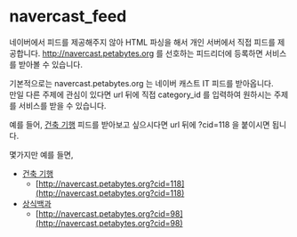 navercast_feed
==============

네이버에서 피드를 제공해주지 않아 HTML 파싱을 해서 개인 서버에서 직접 피드를 제공합니다.
http://navercast.petabytes.org 를 선호하는 피드리더에 등록하면 서비스를 받아볼 수 있습니다.

기본적으로는 navercast.petabytes.org 는 네이버 캐스트 IT 피드를 받아옵니다.  
만일 다른 주제에 관심이 있다면 url 뒤에 직접 category_id 를 입력하여 원하시는 주제를 서비스를 받을 수 있습니다.  

예를 들어, [건축 기행](http://navercast.naver.com/list.nhn?cid=118&category_id=118) 피드를 받아보고 싶으시다면 url 뒤에 ?cid=118 을 붙이시면 됩니다.  

몇가지만 예를 들면,  

* [건축 기행](http://navercast.naver.com/list.nhn?cid=118&category_id=118)
  * [http://navercast.petabytes.org?cid=118](http://navercast.petabytes.org?cid=118)
* [상식백과](http://navercast.naver.com/list.nhn?cid=98&category_id=98)
  * [http://navercast.petabytes.org?cid=98](http://navercast.petabytes.org?cid=98)
